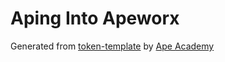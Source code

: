 # Aping Into Apeworx

Generated from [token-template](https://github.com/ApeAcademy/token-template) by [Ape Academy](academy.apeworx.io)



